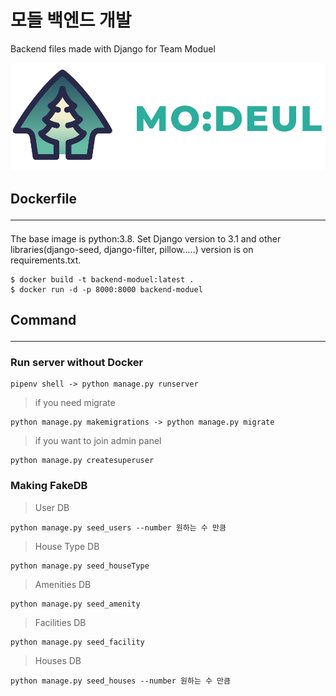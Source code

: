 # 모들 백엔드 개발

Backend files made with Django for Team Moduel

![Alt text](logo/logo1.png)

## Dockerfile <hr/>

The base image is python:3.8. Set Django version to 3.1 and other libraries(django-seed, django-filter, pillow.....) version is on requirements.txt.

    $ docker build -t backend-moduel:latest .
    $ docker run -d -p 8000:8000 backend-moduel

## Command <hr/>

### Run server without Docker

    pipenv shell -> python manage.py runserver

> if you need migrate

    python manage.py makemigrations -> python manage.py migrate

> if you want to join admin panel

    python manage.py createsuperuser

### Making FakeDB

> User DB

    python manage.py seed_users --number 원하는 수 만큼

> House Type DB

    python manage.py seed_houseType

> Amenities DB

    python manage.py seed_amenity

> Facilities DB

    python manage.py seed_facility

> Houses DB

    python manage.py seed_houses --number 원하는 수 만큼
